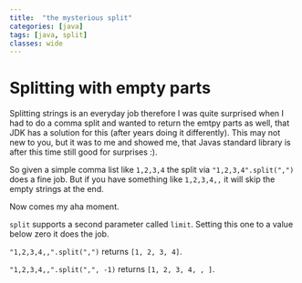 ```yaml
---
title:  "the mysterious split"
categories: [java]
tags: [java, split]
classes: wide
---
```


# Splitting with empty parts

Splitting strings is an everyday job therefore I was quite surprised when I had to do a comma split and wanted to return the emtpy parts as well, that JDK has a solution for this (after years doing it differently). This may not new to you, but it was to me and showed me, that Javas standard library is after this time still good for surprises :).

So given a simple comma list like `1,2,3,4` the split via `"1,2,3,4".split(",")` does a fine job. But if you have something like `1,2,3,4,,` it will skip the empty strings at the end.

Now comes my aha moment. 

`split` supports a second parameter called `limit`. Setting this one to a value below zero it does the job.

`"1,2,3,4,,".split(",")` returns `[1, 2, 3, 4]`.

`"1,2,3,4,,".split(",", -1)` returns `[1, 2, 3, 4, , ]`.
